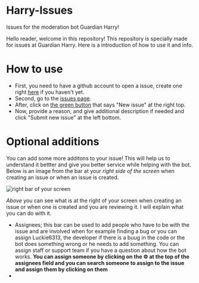# Harry-Issues
Issues for the moderation bot Guardian Harry!

Hello reader, welcome in this repository! This repository is specially made for issues at Guardian Harry. Here is a introduction of how to use it and info.

# How to use
- First, you need to have a github account to open a issue, create one right [here](https://github.com/signup) if you haven't yet.
- Second, go to the [issues page](https://github.com/Luckie6313/Harry-Issues/issues).
- After, click on [the green button](https://github.com/Luckie6313/Harry-Issues/issues/new/choose) that says "New issue" at the right top.
- Now, provide a reason, and give additional description if needed and click "Submit new issue" at the left bottom.

# Optional additions
You can add some more additons to your issue! This will help us to understand it bettter and give you better service while helping with the bot. 
Below is an image from the bar at your *right side of the screen* when creating an issue or when an issue is created. 

![right bar of your screen](https://user-images.githubusercontent.com/74462750/132942035-29e15b3c-2a42-4f69-8591-33c5342d4760.png)

*Above* you can see what is at the right of your screen when creating an issue or when one is created and you are reviewing it. I will explain what you can do with it.
- Assignees; this bar can be used to add people who have to be with the issue and are involved when for example finding a bug or you can assign Luckie6313, the developer if there is a buug in the code or the bot does something wrong or he needs to add something. You can assign staff or support team if you have a question about how the bot works. **You can assign someone by clicking on the ⚙️ at the top of the assignees field and you can search someone to assign to the issue and assign them by clicking on them**
- 
